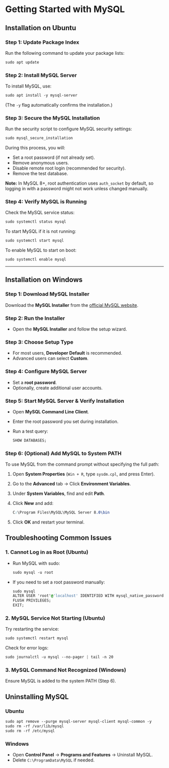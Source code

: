 # Getting Started with MySQL

## Installation on Ubuntu

### Step 1: Update Package Index

Run the following command to update your package lists:

```css
sudo apt update
```

### Step 2: Install MySQL Server

To install MySQL, use:

```css
sudo apt install -y mysql-server
```

(The `-y` flag automatically confirms the installation.)

### Step 3: Secure the MySQL Installation

Run the security script to configure MySQL security settings:

```css
sudo mysql_secure_installation
```

During this process, you will:

- Set a root password (if not already set).
- Remove anonymous users.
- Disable remote root login (recommended for security).
- Remove the test database.

**Note:** In MySQL 8+, root authentication uses `auth_socket` by default, so logging in with a password might not work unless changed manually.

### Step 4: Verify MySQL is Running

Check the MySQL service status:

```css
sudo systemctl status mysql
```

To start MySQL if it is not running:

```css
sudo systemctl start mysql
```

To enable MySQL to start on boot:

```css
sudo systemctl enable mysql
```

---

## Installation on Windows

### Step 1: Download MySQL Installer

Download the **MySQL Installer** from the [official MySQL website](https://dev.mysql.com/downloads/installer/).

### Step 2: Run the Installer

- Open the **MySQL Installer** and follow the setup wizard.

### Step 3: Choose Setup Type

- For most users, **Developer Default** is recommended.
- Advanced users can select **Custom**.

### Step 4: Configure MySQL Server

- Set a **root password**.
- Optionally, create additional user accounts.

### Step 5: Start MySQL Server & Verify Installation

- Open **MySQL Command Line Client**.
- Enter the root password you set during installation.
- Run a test query:

    ```sql
    SHOW DATABASES;
    ```

### Step 6: (Optional) Add MySQL to System PATH

To use MySQL from the command prompt without specifying the full path:

1. Open **System Properties** (`Win + R`, type `sysdm.cpl`, and press Enter).
2. Go to the **Advanced** tab → Click **Environment Variables**.
3. Under **System Variables**, find and edit **Path**.
4. Click **New** and add:

    ```css
    C:\Program Files\MySQL\MySQL Server 8.0\bin
    ```

5. Click **OK** and restart your terminal.

## Troubleshooting Common Issues

### 1. **Cannot Log in as Root (Ubuntu)**

- Run MySQL with sudo:  

  ```css
  sudo mysql -u root
  ```

- If you need to set a root password manually:

  ```css
  sudo mysql
  ALTER USER 'root'@'localhost' IDENTIFIED WITH mysql_native_password BY 'your_password';
  FLUSH PRIVILEGES;
  EXIT;
  ```

### 2. **MySQL Service Not Starting (Ubuntu)**

Try restarting the service:

```css
sudo systemctl restart mysql
```

Check for error logs:

```css
sudo journalctl -u mysql --no-pager | tail -n 20
```

### 3. **MySQL Command Not Recognized (Windows)**

Ensure MySQL is added to the system PATH (Step 6).

## Uninstalling MySQL

### Ubuntu

```css
sudo apt remove --purge mysql-server mysql-client mysql-common -y
sudo rm -rf /var/lib/mysql
sudo rm -rf /etc/mysql
```

### Windows

- Open **Control Panel** → **Programs and Features** → Uninstall MySQL.
- Delete `C:\ProgramData\MySQL` if needed.

